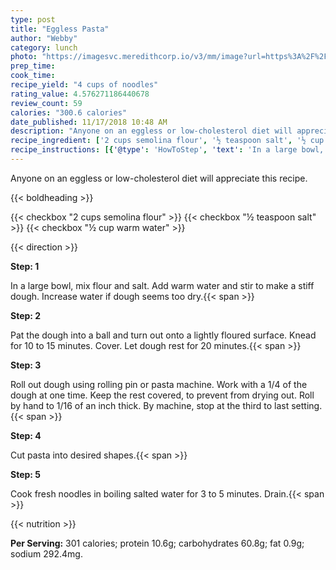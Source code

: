 ```yaml
---
type: post
title: "Eggless Pasta"
author: "Webby"
category: lunch
photo: "https://imagesvc.meredithcorp.io/v3/mm/image?url=https%3A%2F%2Fimages.media-allrecipes.com%2Fuserphotos%2F7981764.jpg"
prep_time: 
cook_time: 
recipe_yield: "4 cups of noodles"
rating_value: 4.576271186440678
review_count: 59
calories: "300.6 calories"
date_published: 11/17/2018 10:48 AM
description: "Anyone on an eggless or low-cholesterol diet will appreciate this recipe."
recipe_ingredient: ['2 cups semolina flour', '½ teaspoon salt', '½ cup warm water']
recipe_instructions: [{'@type': 'HowToStep', 'text': 'In a large bowl, mix flour and salt. Add warm water and stir to make a stiff dough. Increase water if dough seems too dry.\n'}, {'@type': 'HowToStep', 'text': 'Pat the dough into a ball and turn out onto a lightly floured surface. Knead for 10 to 15 minutes. Cover. Let dough rest for 20 minutes.\n'}, {'@type': 'HowToStep', 'text': 'Roll out dough using rolling pin or pasta machine. Work with a 1/4 of the dough at one time. Keep the rest covered, to prevent from drying out. Roll by hand to 1/16 of an inch thick. By machine, stop at the third to last setting.\n'}, {'@type': 'HowToStep', 'text': 'Cut pasta into desired shapes.\n'}, {'@type': 'HowToStep', 'text': 'Cook fresh noodles in boiling salted water for 3 to 5 minutes. Drain.\n'}]
---
```


Anyone on an eggless or low-cholesterol diet will appreciate this recipe. 

{{< boldheading >}}

{{< checkbox "2 cups semolina flour" >}}
{{< checkbox "½ teaspoon salt" >}}
{{< checkbox "½ cup warm water" >}}


{{< direction >}}

**Step: 1**

In a large bowl, mix flour and salt. Add warm water and stir to make a stiff dough. Increase water if dough seems too dry.{{< span >}}

**Step: 2**

Pat the dough into a ball and turn out onto a lightly floured surface. Knead for 10 to 15 minutes. Cover. Let dough rest for 20 minutes.{{< span >}}

**Step: 3**

Roll out dough using rolling pin or pasta machine. Work with a 1/4 of the dough at one time. Keep the rest covered, to prevent from drying out. Roll by hand to 1/16 of an inch thick. By machine, stop at the third to last setting.{{< span >}}

**Step: 4**

Cut pasta into desired shapes.{{< span >}}

**Step: 5**

Cook fresh noodles in boiling salted water for 3 to 5 minutes. Drain.{{< span >}}

{{< nutrition >}}

**Per Serving:** 301 calories; protein 10.6g; carbohydrates 60.8g; fat 0.9g; sodium 292.4mg.